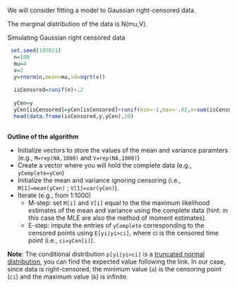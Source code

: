 

We will consider fitting a model to Gaussian right-censored data. 

The marginal distribution of the data is N(mu,V).

Simulating Gaussian right censored data

```r
 set.seed(195021)
  n=100
  mu=4
  v=2
  y=rnorm(n,mean=mu,sd=sqrt(v))
  
  isCensored=runif(n)<.2
  
  yCen=y
  yCen[isCensored]=yCen[isCensored]+runif(min=-1,max=-.02,n=sum(isCensored)) 
  head(data.frame(isCensored,y,yCen),20)
 
```

**Outline of the algorithm**

  - Initialize vectors to store the values of the mean and variance paramters (e.g., `M=rep(NA,1000)` and `V=rep(NA,1000)`)
  - Create a vector where you will hold the complete data (e.g., `yComplete=yCen`)
  - Initialize the mean and variance ignoring censoring (i.e., `M[1]=mean(yCen)` ; `V[1]=var(yCen)`).
  - Iterate (e.g., from 1:1000)
      - M-step: set `M[i]` and `V[i]` equal to the the maximum likelihood estimates of the mean and variance using the complete data (hint: in this case the MLE are also the method of moment estimates).
      - E-step: impute the entries of `yComplete` corresponding to the censored points using `E[yi|yi>ci]`, where ci is the censored time point (i.e., `ci=yCen[i]`).
        
 **Note**: The conditional distribution `p[yi|yi>ci]` is a [truncated normal distribution](https://en.wikipedia.org/wiki/Truncated_normal_distribution), you can find
     the expected value following the link. In our case, since data is right-censored, the minimum value (`a`) is the censoring point (`ci`)  and the maximum value (`b`) is infinite.
        
